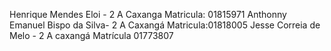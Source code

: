 Henrique Mendes Eloi - 2 A Caxanga    Matricula: 01815971
Anthonny Emanuel Bispo da Silva- 2 A Caxangá Matricula:01818005
Jesse Correia de Melo - 2 A caxangá Matrícula 01773807
